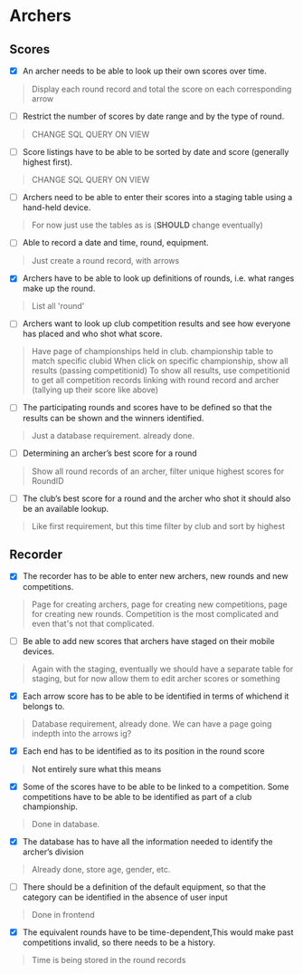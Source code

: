 # Archers

## Scores
- [x] An archer needs to be able to look up their own scores over time.
> Display each round record and total the score on each corresponding arrow


- [ ] Restrict the number of scores by date range and by the type of round.
> CHANGE SQL QUERY ON VIEW


- [ ] Score listings have to be able to be sorted by date and score (generally highest first).
> CHANGE SQL QUERY ON VIEW


- [ ] Archers need to be able to enter their scores into a staging table using a hand-held device.
> For now just use the tables as is (**SHOULD** change eventually)


- [ ] Able to record a date and time, round, equipment.
> Just create a round record, with arrows

- [x] Archers have to be able to look up definitions of rounds, i.e. what ranges make up the round.
> List all 'round' 

- [ ] Archers want to look up club competition results and see how everyone has placed and who shot what score.

> Have page of championships held in club. championship table to match specific clubid
> When click on specific championship, show all results (passing competitionid)
> To show all results, use competitionid to get all competition records linking with round record and archer (tallying up their score like above)


- [ ] The participating rounds and scores have to be defined so that the results can be shown and the winners identified.
> Just a database requirement. already done.

- [ ] Determining an archer’s best score for a round
> Show all round records of an archer, filter unique highest scores for RoundID

- [ ] The club’s best score for a round and the archer who shot it should also be an available lookup.
> Like first requirement, but this time filter by club and sort by highest



## Recorder

- [x] The recorder has to be able to enter new archers, new rounds and new competitions.
> Page for creating archers, page for creating new competitions, page for creating new rounds. Competition is the most complicated and even that's not that complicated.


- [ ] Be able to add new scores that archers have staged on their mobile devices.
> Again with the staging, eventually we should have a separate table for staging, but for now allow them to edit archer scores or something


- [x] Each arrow score has to be able to be identified in terms of whichend it belongs to.
> Database requirement, already done. We can have a page going indepth into the arrows ig?


- [x] Each end has to be identified as to its position in the round score
> **Not entirely sure what this means**

- [x] Some of the scores have to be able to be linked to a competition. Some competitions have to be able to be identified as part of a club championship.
> Done in database.

- [x] The database has to have all the information needed to identify the archer’s division
> Already done, store age, gender, etc.

- [ ] There should be a definition of the default equipment, so that the category can be identified in the absence of user input
> Done in frontend

- [x] The equivalent rounds have to be time-dependent,This would make past competitions invalid, so there needs to be a history.
> Time is being stored in the round records
